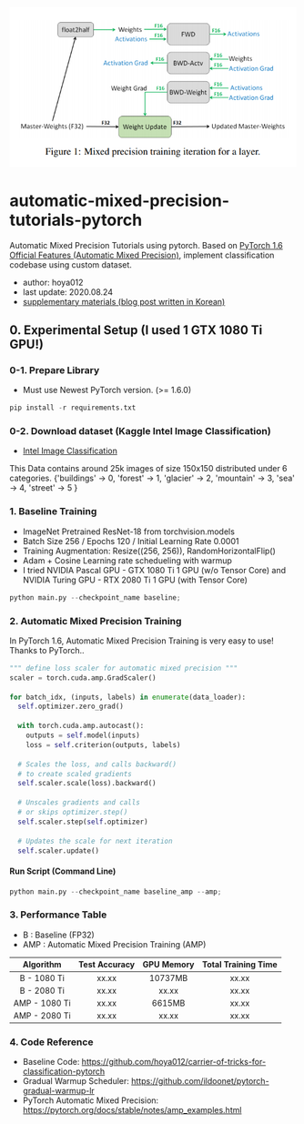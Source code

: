 
<p align="center">
  <img width="1200" src="/assets/banner.PNG">
</p>

# automatic-mixed-precision-tutorials-pytorch
Automatic Mixed Precision Tutorials using pytorch. Based on [PyTorch 1.6 Official Features (Automatic Mixed Precision)](https://pytorch.org/docs/stable/notes/amp_examples.html), implement classification codebase using custom dataset.

- author: hoya012  
- last update: 2020.08.24
- [supplementary materials (blog post written in Korean)](https://hoya012.github.io/blog/Mixed-Precision-Training/)

## 0. Experimental Setup (I used 1 GTX 1080 Ti GPU!)
### 0-1. Prepare Library
- Must use Newest PyTorch version. (>= 1.6.0)

```python
pip install -r requirements.txt
```

### 0-2. Download dataset (Kaggle Intel Image Classification)

- [Intel Image Classification](https://www.kaggle.com/puneet6060/intel-image-classification/)

This Data contains around 25k images of size 150x150 distributed under 6 categories.
{'buildings' -> 0,
'forest' -> 1,
'glacier' -> 2,
'mountain' -> 3,
'sea' -> 4,
'street' -> 5 }

### 1. Baseline Training 
- ImageNet Pretrained ResNet-18 from torchvision.models
- Batch Size 256 / Epochs 120 / Initial Learning Rate 0.0001
- Training Augmentation: Resize((256, 256)), RandomHorizontalFlip()
- Adam + Cosine Learning rate schedueling with warmup
- I tried NVIDIA Pascal GPU - GTX 1080 Ti 1 GPU (w/o Tensor Core) and NVIDIA Turing GPU - RTX 2080 Ti 1 GPU (with Tensor Core)

```python
python main.py --checkpoint_name baseline;
```

### 2. Automatic Mixed Precision Training 

In PyTorch 1.6, Automatic Mixed Precision Training is very easy to use! Thanks to PyTorch..

```python
""" define loss scaler for automatic mixed precision """
scaler = torch.cuda.amp.GradScaler()

for batch_idx, (inputs, labels) in enumerate(data_loader):
  self.optimizer.zero_grad()

  with torch.cuda.amp.autocast():
    outputs = self.model(inputs)
    loss = self.criterion(outputs, labels)

  # Scales the loss, and calls backward() 
  # to create scaled gradients 
  self.scaler.scale(loss).backward()

  # Unscales gradients and calls 
  # or skips optimizer.step() 
  self.scaler.step(self.optimizer)

  # Updates the scale for next iteration 
  self.scaler.update()
```

#### Run Script (Command Line)
```python
python main.py --checkpoint_name baseline_amp --amp;
```

### 3. Performance Table
- B : Baseline (FP32)
- AMP : Automatic Mixed Precision Training (AMP)

|   Algorithm  | Test Accuracy |   GPU Memory   | Total Training Time |
|:------------:|:-------------:|:--------------:|:-------------------:|
|  B - 1080 Ti |      xx.xx    |     10737MB    |         xx.xx       |    
|  B - 2080 Ti |      xx.xx    |      xx.xx     |         xx.xx       |    
| AMP - 1080 Ti|      xx.xx    |     6615MB     |         xx.xx       |  
| AMP - 2080 Ti|      xx.xx    |      xx.xx     |         xx.xx       |  

### 4. Code Reference
- Baseline Code: https://github.com/hoya012/carrier-of-tricks-for-classification-pytorch
- Gradual Warmup Scheduler: https://github.com/ildoonet/pytorch-gradual-warmup-lr
- PyTorch Automatic Mixed Precision: https://pytorch.org/docs/stable/notes/amp_examples.html